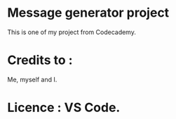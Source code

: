 # Message generator project

This is one of my project from Codecademy.

# Credits to :
Me, myself and I.

# Licence : VS Code.
